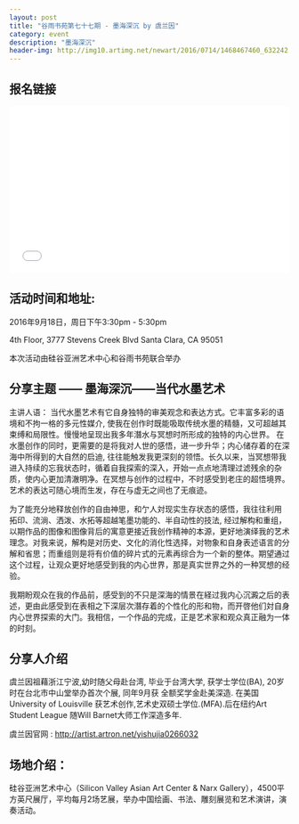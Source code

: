 ```yaml
---
layout: post
title: "谷雨书苑第七十七期 - 墨海深沉 by 虞兰因"
category: event
description: "墨海深沉"
header-img: http://img10.artimg.net/newart/2016/0714/1468467460_632242.jpg.abig.jpg
---
```


## 报名链接
<div style="width:100%; text-align:left;" ><iframe src="//eventbrite.com/tickets-external?eid=27696082729&ref=etckt" frameborder="0" height="300" width="100%" vspace="0" hspace="0" marginheight="5" marginwidth="5" scrolling="auto" allowtransparency="true"></iframe></div>


## 活动时间和地址:
2016年9月18日，周日下午3:30pm - 5:30pm

4th Floor, 3777 Stevens Creek Blvd Santa Clara, CA 95051

本次活动由硅谷亚洲艺术中心和谷雨书苑联合举办 

## 分享主题 —— 墨海深沉——当代水墨艺术
主讲人语：
当代水墨艺术有它自身独特的审美观念和表达方式。它丰富多彩的语境和不拘一格的多元性媒介, 使我在创作时既能吸取传统水墨的精髓，又可超越其束缚和局限性。慢慢地呈现出我多年潛水与冥想时所形成的独特的内心世界。 
在水墨创作的同时，更需要的是将我对人世的感悟，进一步升华；内心储存着的在深海中所得到的大自然的启迪, 往往能触发我更深刻的领悟。长久以来，当冥想带我进入持续的忘我状态时，循着自我探索的深入，开始一点点地清理过滤残余的杂质，使内心更加清澈明净。在冥想与创作的过程中，不时感受到老庄的超悟境界。艺术的表达可随心境而生发，存在与虚无之间也了无痕迹。

为了能充分地释放创作的自由神思，和亇人対现实生存状态的感悟，我往往利用 拓印、流淌、洒泼、水拓等超越笔墨功能的、半自动性的技法, 经过解构和重组，以期作品的图像和图像背后的寓意更接近我创作精神的本源，更好地演绎我的艺术理念。对我来说，解构是对历史、文化的消化性选择，对物象和自身表述语言的分解和省思；而重组则是将有价值的碎片式的元素再综合为一个新的整体。期望通过这个过程，让观众更好地感受到我的内心世界，那是真实世界之外的一种冥想的经验。

我期盼观众在我的作品前，感受到的不只是深海的情景在経过我内心沉澱之后的表述，更由此感受到在表相之下深层次潛存着的个性化的形和物，而开啓他们対自身内心世界探索的大门。我相信，一个作品的完成，正是艺术家和观众真正融为一体的时刻。


## 分享人介绍
虞兰因祖藉浙江宁波,幼时随父母赴台湾, 毕业于台湾大学, 获学士学位(BA), 20岁时在台北市中山堂举办首次个展, 同年9月获 全额奖学金赴美深造. 在美国University of Louisville 获艺术创作,艺术史双硕士学位.(MFA).后在纽约Art Student League 随Will Barnet大师工作深造多年.

虞兰因官网 : 
http://artist.artron.net/yishujia0266032 	


## 场地介绍：

硅谷亚洲艺术中心（Silicon Valley Asian Art Center & Narx Gallery），4500平方英尺展厅，平均每月2场艺展，举办中国绘画、书法、雕刻展览和艺术演讲，演奏活动。
